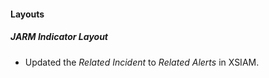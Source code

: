 
#### Layouts
##### JARM Indicator Layout
- Updated the *Related Incident* to *Related Alerts* in XSIAM.
